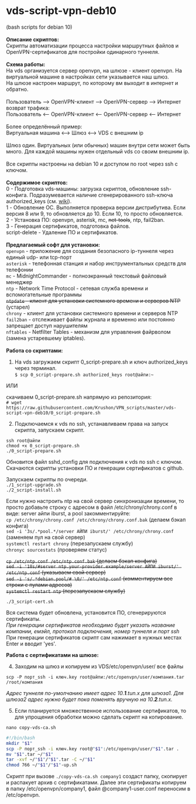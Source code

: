 # vds-script-vpn-deb10
(bash scripts for debian 10)<br>
<br>
**Описание скриптов:**<br>
Скрипты автоматизации процесса настройки маршрутных файлов и OpenVPN-сертификатов для постройки одинарного туннеля.<br>
<br>
**Схема работы:**<br>
На vds организуется сервер openvpn, на шлюзе - клиент openvpn. На виртуальной машине в настройках сети указывается наш шлюз.<br>
На шлюзе настроен маршрут, по которому вм выходит в интернет и обратно.<br>
<br>
Пользователь --> OpenVPN-клиент --> OpenVPN-сервер --> Интернет<br>
возврат трафика:<br>
Пользователь <-- OpenVPN-клиент <-- OpenVPN-сервер <-- Интернет<br>
<br>
Более определённый пример:<br>
Виртуальная машина <--> Шлюз <--> VDS с внешним ip
<br><br>
Шлюз один. Виртуальных (или обычных) машин внутри сети может быть много. Для каждой машины нужен отдельный vds со своим внешним ip.
<br><br>
Все скрипты настроены на debian 10 и доступом по root через ssh с ключом.<br>
<br>
**Содержимое скриптов:**<br>
0 - Подготовка vds-машины: загрузка скриптов, обновление ssh-конфига. Подразумевается наличие сгенерированного ssh-ключа authorized_keys (см. <a href="https://github.com/Krushon/VPN_scripts/wiki/1.-%D0%9D%D0%B0%D1%81%D1%82%D1%80%D0%BE%D0%B9%D0%BA%D0%B0-ssh">wiki</a>).<br>
1 - Обновление ОС. Выполняется проверка версии дистрибутива. Если версия 8 или 9, то обновляется до 10. Если 10, то просто обновляется.<br>
2 - Установка ПО: openvpn, asterisk, mc, <s>net-tools</s>, ntp, fail2ban.<br>
3 - Генерация сертификатов, подготовка файлов.<br>
script-delete - Удаление ПО и сертификатов.<br>
<br>
**Предлагаемый софт для установки:**<br>
`openvpn` - приложение для создания безопасного ip-туннеля через единый udp- или tcp-порт<br>
`asterisk` - телефонная станция и набор инструментальных средств для телефонии<br>
`mc` - MidnightCommander - полноэкранный текстовый файловый менеджер<br>
`ntp` - Network Time Protocol - сетевая служба времени и вспомогательные программы<br>
<s>`ntpdate` - клиент для установки системного времени и серверов NTP</s> (устарел)<br>
`chrony` - клиент для установки системного времени и серверов NTP<br>
`fail2ban` - отслеживает файлы журнала и временно или постоянно запрещает доступ нарушителям<br>
`nftables` - Netfilter Tables - механизм для управления файрволом (замена устаревшему iptables).<br>
<br>
**Работа со скриптами:**
1. На vds загружаем скрипт 0_script-prepare.sh и ключ authorized_keys через терминал.<br>
`$ scp 0_script-prepare.sh authorized_keys root@айпи:~`

ИЛИ

скачиваем 0_script-prepare.sh напрямую из репозитория:<br>
`# wget https://raw.githubusercontent.com/Krushon/VPN_scripts/master/vds-script-vpn-deb10/0_script-prepare.sh`

2. Подключаемся к vds по ssh, устанавливаем права на запуск скрипта, запускаем скрипт.

`ssh root@айпи`<br>
`chmod +x 0_script-prepare.sh`<br>
`./0_script-prepare.sh`<br>

Обновится файл sshd_config для подключения к vds по ssh с ключом. Скачаются скрипты установки ПО и генерации сертификатов с github.

Запускаем скрипты по очереди.<br>
`./1_script-upgrade.sh`<br>
`./2_script-install.sh`<br>

Если нужно настроить ntp на свой сервер синхронизации времени, то просто добавьте строку с адресом в файл /etc/chrony/chrony.conf в виде: server айпи iburst, а pool закомментируйте:<br>
`cp /etc/chrony/chrony.conf /etc/chrony/chrony.conf.bak` (делаем бэкап конфига)<br>
`sed -i '3s/.*pool.*/server АЙПИ iburst/' /etc/chrony/chrony.conf` (заменяем пул на свой сервер)<br>
`systemctl restart chrony` (перезапускаем службу)<br>
`chronyc sourcestats` (проверяем статус)<br>

<s>`cp /etc/ntp.conf /etc/ntp.conf.bak` (делаем бэкап конфига)<br>
`sed -i '18s/#server ntp.your-provider.example/server АЙПИ iburst/' /etc/ntp.conf` (указываем свой сервер)<br>
`sed -i 's/.*debian.pool/# \0/' /etc/ntp.conf` (комментируем все строки с пулами адресов)<br>
`systemctl restart ntp` (перезапускаем службу)<br></s>

`./3_script-cert.sh`<br>

Вся система будет обновлена, установится ПО, сгенерируются сертификаты.<br>
*При генерации сертификатов необходимо будет указать название компании, емэйл, протокол подключения, номер туннеля и порт ssh*<br>
При генерации сертификатов скрипт сам нажимает в нужных местах Enter и вводит 'yes'.

**Работа с сертификатами на шлюзе:**

4. Заходим на шлюз и копируем из VDS/etc/openvpn/user/ все файлы

`scp -P порт_ssh -i ключ.key root@айпи:/etc/openvpn/user/компания.tar /root/компания`

*Адрес туннеля по-умолчанию имеет адрес 10.**1**.tun.x для шлюза1. Для шлюза2 адрес нужно будет пока поменять вручную на 10.**2**.tun.x.*

5. Если планируется множественное использование сертификатов, то для упрощения обработки можно сделать скрипт на копирование.

`nano copy-vds-ca.sh`
```bash
#!/bin/bash
mkdir "$1"
scp -P порт_ssh -i ключ.key root@"$1":/etc/openvpn/user/"$1".tar .
mv "$1".tar ~/"$1"
tar -xvf ~/"$1"/"$1".tar -C ~/"$1"
chmod 766 ~/"$1"/"$1"-up.sh
```
Скрипт при вызове `./copy-vds-ca.sh company1` создаст папку, скопирует и распакует архив с сертификатами.
Далее эти сертификаты копируем в папку /etc/openvpn/company1, файл @company1-user.conf переносим в /etc/openvpn.
